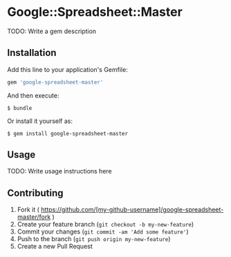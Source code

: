# Google::Spreadsheet::Master

TODO: Write a gem description

## Installation

Add this line to your application's Gemfile:

```ruby
gem 'google-spreadsheet-master'
```

And then execute:

    $ bundle

Or install it yourself as:

    $ gem install google-spreadsheet-master

## Usage

TODO: Write usage instructions here

## Contributing

1. Fork it ( https://github.com/[my-github-username]/google-spreadsheet-master/fork )
2. Create your feature branch (`git checkout -b my-new-feature`)
3. Commit your changes (`git commit -am 'Add some feature'`)
4. Push to the branch (`git push origin my-new-feature`)
5. Create a new Pull Request
